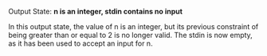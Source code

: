 Output State: **n is an integer, stdin contains no input**

In this output state, the value of n is an integer, but its previous constraint of being greater than or equal to 2 is no longer valid. The stdin is now empty, as it has been used to accept an input for n.